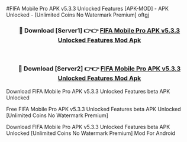 #FIFA Mobile Pro APK v5.3.3 Unlocked Features [APK-MOD] - APK Unlocked - [Unlimited Coins No Watermark Premium] oftgj



<div align="center">

<h3>🔴 Download [Server1] 👉👉 <a href="https://momento.my/?title=FIFA_Mobile_Pro_APK_v5.3.3_Unlocked_Features">FIFA Mobile Pro APK v5.3.3 Unlocked Features Mod Apk</a></h3><br>

<h3>🔴 Download [Server2] 👉👉 <a href="https://momento.my/?title=FIFA_Mobile_Pro_APK_v5.3.3_Unlocked_Features">FIFA Mobile Pro APK v5.3.3 Unlocked Features Mod Apk</a></h3>
</div>



Download FIFA Mobile Pro APK v5.3.3 Unlocked Features beta APK Unlocked

Free FIFA Mobile Pro APK v5.3.3 Unlocked Features beta APK Unlocked [Unlimited Coins No Watermark Premium]

Download FIFA Mobile Pro APK v5.3.3 Unlocked Features beta APK Unlocked [Unlimited Coins No Watermark Premium] Mod For Android
